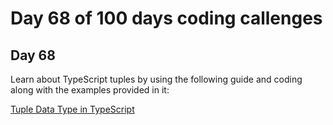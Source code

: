 # Day 68 of 100 days coding callenges

## Day 68
Learn about TypeScript tuples by using the following guide and coding along with the examples provided in it:


[Tuple Data Type in TypeScript](TS-Tuple/README.md)

